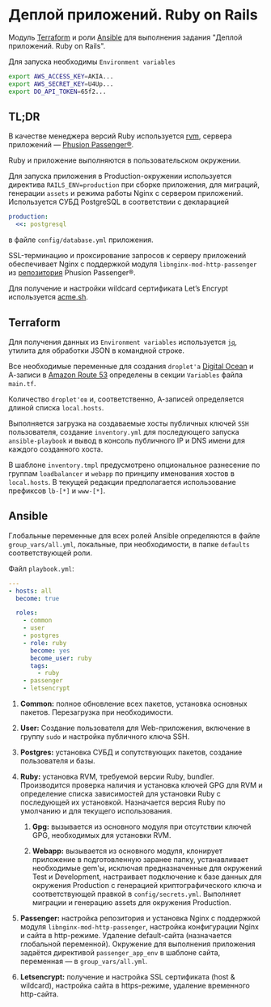 # Деплой приложений. Ruby on Rails

Модуль [Terraform](https://www.terraform.io) и роли [Ansible](https://www.ansible.com) для выполнения задания "Деплой приложений. Ruby on Rails".

Для запуска необходимы `Environment variables`

```bash
export AWS_ACCESS_KEY=AKIA...
export AWS_SECRET_KEY=U4Up...
export DO_API_TOKEN=65f2...
```

## TL;DR

В качестве менеджера версий Ruby используется [rvm](https://rvm.io), сервера приложений — [Phusion Passenger®](https://www.phusionpassenger.com/docs/tutorials/what_is_passenger/).

Ruby и приложение выполняются в пользовательском окружении.

Для запуска приложения в Production-окружении используется директива `RAILS_ENV=production` при сборке приложения, для миграций, генерации `assets` и режима работы Nginx с сервером приложений. Используется СУБД PostgreSQL в соответствии с декларацией

```yaml
production:
  <<: postgresql
```

в файле `config/database.yml` приложения.

SSL-терминацию и проксирование запросов к серверу приложений обеспечивает Nginx с поддержкой модуля `libnginx-mod-http-passenger` из [репозитория](https://www.phusionpassenger.com/docs/tutorials/deploy_to_production/installations/oss/digital_ocean/ruby/nginx/) Phusion Passenger®.

Для получение и настройки wildcard сертификата Let’s Encrypt используется [acme.sh](https://github.com/acmesh-official/acme.sh).

## Terraform

Для получения данных из `Environment variables` используется [`jq`](https://stedolan.github.io/jq/), утилита для обработки JSON в командной строке.

Все необходимые переменные для создания `droplet'а` [Digital Ocean](https://www.digitalocean.com) и А-записи в [Amazon Route 53](https://aws.amazon.com/ru/route53/) определены в секции `Variables` файла `main.tf`.

Количество `droplet'ов` и, соответственно, А-записей определяется длиной списка `local.hosts`.

Выполняется загрузка на создаваемые хосты публичных ключей `SSH` пользователя, создание `inventory.yml` для последующего запуска `ansible-playbook` и вывод в консоль публичного IP и DNS имени для каждого созданного хоста.

В шаблоне `inventory.tmpl` предусмотрено опциональное разнесение по группам `loadbalancer` и `webapp` по принципу именования хостов в `local.hosts`. В текущей редакции предполагается использование префиксов `lb-[*]` и `www-[*]`.

## Ansible

Глобальные переменные для всех ролей Ansible определяются в файле `group_vars/all.yml`, локальные, при необходимости, в папке `defaults` соответствующей роли.

Файл `playbook.yml`:

```yaml
---
- hosts: all
  become: true

  roles:
    - common
    - user
    - postgres
    - role: ruby
      become: yes
      become_user: ruby
      tags:
        - ruby
    - passenger
    - letsencrypt
```

1. **Common:** полное обновление всех пакетов, установка основных пакетов. Перезагрузка при необходимости.
2. **User:** Создание пользователя для Web-приложения, включение в группу `sudo` и настройка публичного ключа SSH.
3. **Postgres:** установка СУБД и сопутствующих пакетов, создание пользователя и базы.
4. **Ruby:** установка RVM, требуемой версии Ruby, bundler. Производится проверка наличия и установка ключей GPG для RVM и определение списка зависимостей для установки Ruby с последующей их установкой. Назначается версия Ruby по умолчанию и для текущего использования.

   1. **Gpg:** вызывается из основного модуля при отсутствии ключей GPG, необходимых для установки RVM.

   2. **Webapp:** вызывается из основного модуля, клонирует приложение в подготовленную заранее папку, устанавливает необходимые gem'ы, исключая предназначенные для окружений Test и Development, настраивает подключение к базе данных для окружения Production с генерацией криптографического ключа и соответствующей правкой в `config/secrets.yml`. Выполняет миграции и генерацию assets для окружения Production.

5. **Passenger:** настройка репозитория и установка Nginx с поддержкой модуля `libnginx-mod-http-passenger`, настройка конфигурации Nginx и сайта в http-режиме. Удаление default-сайта (назначается глобальной переменной).
Окружение для выполнения приложения задаётся директивой `passenger_app_env` в шаблоне сайта, переменная — в `group_vars/all.yml`.

6. **Letsencrypt:** получение и настройка SSL сертификата (host & wildcard), настройка сайта в https-режиме, удаление временного http-сайта.

